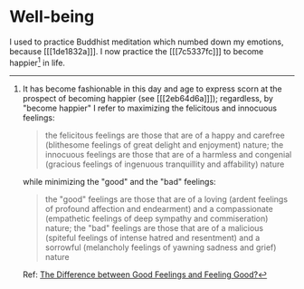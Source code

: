 # Well-being

I used to practice Buddhist meditation which numbed down my emotions, because [[[1de1832a]]]. I now practice the [[[7c5337fc]]] to become happier[^happy] in life. 

[^happy]: 
    It has become fashionable in this day and age to express scorn at the prospect of becoming happier (see [[[2eb64d6a]]]); regardless, by "become happier" I refer to maximizing the felicitous and innocuous feelings:  
    > the felicitous feelings are those that are of a happy and carefree (blithesome feelings of great delight and enjoyment) nature; the innocuous feelings are those that are of a harmless and congenial (gracious feelings of ingenuous tranquillity and affability) nature
    
    while minimizing the "good" and the "bad" feelings:
    > the "good" feelings are those that are of a loving (ardent feelings of profound affection and endearment) and a compassionate (empathetic feelings of deep sympathy and commiseration) nature; the "bad" feelings are those that are of a malicious (spiteful feelings of intense hatred and resentment) and a sorrowful (melancholy feelings of yawning sadness and grief) nature

    Ref: [The Difference between Good Feelings and Feeling Good?](http://www.actualfreedom.com.au/sundry/frequentquestions/FAQ63a.htm)
